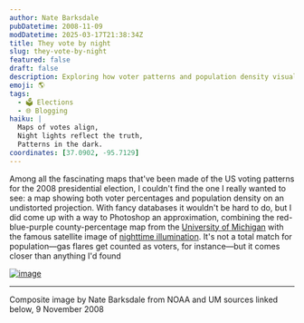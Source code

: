 ```yaml
---
author: Nate Barksdale
pubDatetime: 2008-11-09
modDatetime: 2025-03-17T21:38:34Z
title: They vote by night
slug: they-vote-by-night
featured: false
draft: false
description: Exploring how voter patterns and population density visually intersect through creative mapping techniques.
emoji: 🌎
tags:
  - 🗳️ Elections
  - 🌐 Blogging
haiku: |
  Maps of votes align,  
  Night lights reflect the truth,  
  Patterns in the dark.
coordinates: [37.0902, -95.7129]
---
```


Among all the fascinating maps that've been made of the US voting patterns for the 2008 presidential election, I couldn't find the one I really wanted to see: a map showing both voter percentages and population density on an undistorted projection. With fancy databases it wouldn't be hard to do, but I did come up with a way to Photoshop an approximation, combining the red-blue-purple county-percentage map from the [University of Michigan](http://www-personal.umich.edu/~mejn/election/2008/) with the famous satellite image of [nighttime illumination](http://web.archive.org/web/20130220190722/http://www.ngdc.noaa.gov/dmsp/night_light_posters.html). It's not a total match for population—gas flares get counted as voters, for instance—but it comes closer than anything I'd found

[![image](http://culture-making.com/media/votebynight.jpg)](http://www.culture-making.com/)

---

Composite image by Nate Barksdale from NOAA and UM sources linked below, 9 November 2008
